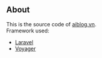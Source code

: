 
## About 

This is the source code of [aiblog.vn](https://aiblog.vn).<br>
Framework used:
- [Laravel](https://laravel.com/)
- [Voyager](https://voyager-docs.devdojo.com/)




